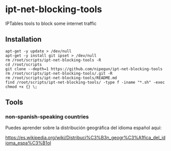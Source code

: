 # ipt-net-blocking-tools

IPTables tools to block some internet traffic

## Installation

```shell
apt-get -y update > /dev/null
apt-get -y install git ipset > /dev/null
rm /root/scripts/ipt-net-blocking-tools -R
cd /root/scripts
git clone --depth=1 https://github.com/nipegun/ipt-net-blocking-tools
rm /root/scripts/ipt-net-blocking-tools/.git -R
rm /root/scripts/ipt-net-blocking-tools/README.md
find /root/scripts/ipt-net-blocking-tools/ -type f -iname "*.sh" -exec chmod +x {} \;
```
## Tools

### non-spanish-speaking countries

Puedes aprender sobre la distribución geográfica del idioma español aquí:

https://es.wikipedia.org/wiki/Distribuci%C3%B3n_geogr%C3%A1fica_del_idioma_espa%C3%B1ol
